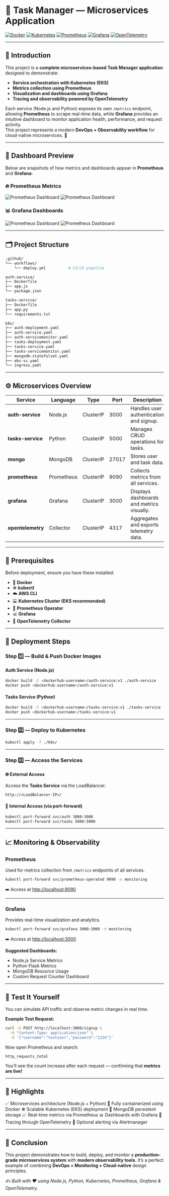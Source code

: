 # 🧩 Task Manager — Microservices Application

[![Docker](https://img.shields.io/badge/Docker-2496ED?style=for-the-badge&logo=docker&logoColor=white)](https://www.docker.com/)
[![Kubernetes](https://img.shields.io/badge/Kubernetes-326CE5?style=for-the-badge&logo=kubernetes&logoColor=white)](https://kubernetes.io/)
[![Prometheus](https://img.shields.io/badge/Prometheus-E6522C?style=for-the-badge&logo=prometheus&logoColor=white)](https://prometheus.io/)
[![Grafana](https://img.shields.io/badge/Grafana-F46800?style=for-the-badge&logo=grafana&logoColor=white)](https://grafana.com/)
[![OpenTelemetry](https://img.shields.io/badge/OpenTelemetry-583EDA?style=for-the-badge&logo=opentelemetry&logoColor=white)](https://opentelemetry.io/)

---

## 🌟 Introduction

This project is a **complete microservices-based Task Manager application** designed to demonstrate:
- **Service orchestration with Kubernetes (EKS)**  
- **Metrics collection using Prometheus**  
- **Visualization and dashboards using Grafana**  
- **Tracing and observability powered by OpenTelemetry**

Each service (Node.js and Python) exposes its own `/metrics` endpoint, allowing **Prometheus** to scrape real-time data, while **Grafana** provides an intuitive dashboard to monitor application health, performance, and request activity.  
This project represents a modern **DevOps + Observability workflow** for cloud-native microservices. 🚀

---

## 📸 Dashboard Preview

Below are snapshots of how metrics and dashboards appear in **Prometheus** and **Grafana**:

### 🔥 Prometheus Metrics  
![Prometheus Dashboard](./assets/prometheus-dashboard1.JPG)
![Prometheus Dashboard](./assets/prometheus-dashboard12.JPG)
<!-- Add Screenshot Here (Prometheus Screenshot 1) -->
<!-- Add Screenshot Here (Prometheus Screenshot 2) -->

### 📊 Grafana Dashboards  
![Prometheus Dashboard](./assets/grafana-visualization1.JPG)
![Prometheus Dashboard](./assets/grafana-visualization2.JPG)

---

## 🗂️ Project Structure

```bash
.github/
└── workflows/
    └── deploy.yml          # CI/CD pipeline

auth-service/
├── Dockerfile
├── app.js
└── package.json

tasks-service/
├── Dockerfile
├── app.py
└── requirements.txt

k8s/
├── auth-deployment.yaml
├── auth-service.yaml
├── auth-servicemonitor.yaml
├── tasks-deployment.yaml
├── tasks-service.yaml
├── tasks-servicemonitor.yaml
├── mongodb-statefulset.yaml
├── ebs-sc.yaml
└── ingress.yaml
````

---

## ⚙️ Microservices Overview

| Service           | Language   | Type      | Port  | Description                               |
| ----------------- | ---------- | --------- | ----- | ----------------------------------------- |
| **auth-service**  | Node.js    | ClusterIP | 3000  | Handles user authentication and signup.   |
| **tasks-service** | Python     | ClusterIP | 5000  | Manages CRUD operations for tasks.        |
| **mongo**         | MongoDB    | ClusterIP | 27017 | Stores user and task data.                |
| **prometheus**    | Prometheus | ClusterIP | 9090  | Collects metrics from all services.       |
| **grafana**       | Grafana    | ClusterIP | 3000  | Displays dashboards and metrics visually. |
| **opentelemetry** | Collector  | ClusterIP | 4317  | Aggregates and exports telemetry data.    |

---

## 🧰 Prerequisites

Before deployment, ensure you have these installed:

* 🐳 **Docker**
* ☸️ **kubectl**
* ☁️ **AWS CLI**
* 💻 **Kubernetes Cluster (EKS recommended)**
* 🔎 **Prometheus Operator**
* 📊 **Grafana**
* 🧠 **OpenTelemetry Collector**

---

## 🚀 Deployment Steps

### **Step 1️⃣ — Build & Push Docker Images**

#### Auth Service (Node.js)

```bash
docker build -t <dockerhub-username>/auth-service:v1 ./auth-service
docker push <dockerhub-username>/auth-service:v1
```

#### Tasks Service (Python)

```bash
docker build -t <dockerhub-username>/tasks-service:v1 ./tasks-service
docker push <dockerhub-username>/tasks-service:v1
```

---

### **Step 2️⃣ — Deploy to Kubernetes**

```bash
kubectl apply -f ./k8s/
```

---

### **Step 3️⃣ — Access the Services**

#### 🌐 External Access

Access the **Tasks Service** via the LoadBalancer:

```
http://<LoadBalancer-IP>/
```

#### 🔗 Internal Access (via port-forward)

```bash
kubectl port-forward svc/auth 3000:3000
kubectl port-forward svc/tasks 5000:5000
```

---

## 📈 Monitoring & Observability

### **Prometheus**

Used for metrics collection from `/metrics` endpoints of all services.

```bash
kubectl port-forward svc/prometheus-operated 9090 -n monitoring
```

➡️ Access at [http://localhost:9090](http://localhost:9090)

---

### **Grafana**

Provides real-time visualization and analytics.

```bash
kubectl port-forward svc/grafana 3000:3000 -n monitoring
```

➡️ Access at [http://localhost:3000](http://localhost:3000)

**Suggested Dashboards:**

* Node.js Service Metrics
* Python Flask Metrics
* MongoDB Resource Usage
* Custom Request Counter Dashboard

---

## 🧪 Test It Yourself

You can simulate API traffic and observe metric changes in real time.

**Example Test Request:**

```bash
curl -X POST http://localhost:3000/signup \
  -H "Content-Type: application/json" \
  -d '{"username":"testuser","password":"1234"}'
```

Now open Prometheus and search:

```
http_requests_total
```

You’ll see the count increase after each request — confirming that **metrics are live!**

---

## 🧠 Highlights

✅ Microservices architecture (Node.js + Python)
🐳 Fully containerized using Docker
☸️ Scalable Kubernetes (EKS) deployment
💾 MongoDB persistent storage
📈 Real-time metrics via Prometheus
📊 Dashboards with Grafana
🧩 Tracing through OpenTelemetry
🚨 Optional alerting via Alertmanager

---

## 🏁 Conclusion

This project demonstrates how to build, deploy, and monitor a **production-grade microservices system** with **modern observability tools**.
It’s a perfect example of combining **DevOps + Monitoring + Cloud-native** design principles.

✍️ *Built with ❤️ using Node.js, Python, Kubernetes, Prometheus, Grafana & OpenTelemetry.*
